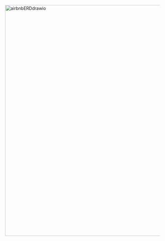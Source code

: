 <img width="780" height="751" alt="airbnbERDdrawio" src="https://github.com/user-attachments/assets/f3d915b6-2f6b-4e9e-8170-16a266471e83" />
